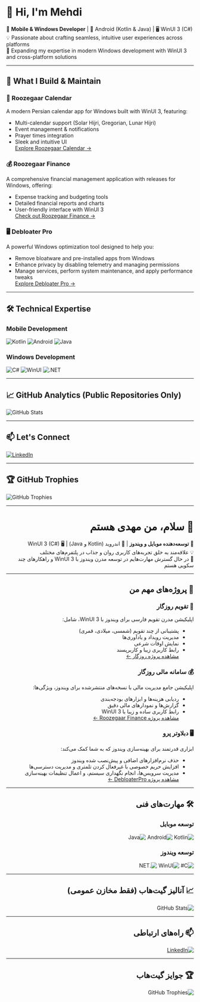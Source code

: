 # 👋 Hi, I'm Mehdi

🚀 **Mobile & Windows Developer** | 📱 Android (Kotlin & Java) | 🖥️ WinUI 3 (C#)  
💡 Passionate about crafting seamless, intuitive user experiences across platforms  
🌱 Expanding my expertise in modern Windows development with WinUI 3 and cross-platform solutions  

---

## 🧰 What I Build & Maintain

### 📅 Roozegaar Calendar  
A modern Persian calendar app for Windows built with WinUI 3, featuring:  
- Multi-calendar support (Solar Hijri, Gregorian, Lunar Hijri)  
- Event management & notifications  
- Prayer times integration  
- Sleek and intuitive UI  
[Explore Roozegaar Calendar →](https://github.com/MEHDIMYADI/RoozegaarCalendar-Releases)

### 💰 Roozegaar Finance  
A comprehensive financial management application with releases for Windows, offering:  
- Expense tracking and budgeting tools  
- Detailed financial reports and charts  
- User-friendly interface with WinUI 3  
[Check out Roozegaar Finance →](https://github.com/MEHDIMYADI/RoozegaarFinance-Releases)

### 🖥️ **Debloater Pro**  
A powerful Windows optimization tool designed to help you:  
- Remove bloatware and pre-installed apps from Windows  
- Enhance privacy by disabling telemetry and managing permissions  
- Manage services, perform system maintenance, and apply performance tweaks  
[Explore Debloater Pro →](https://github.com/MEHDIMYADI/DebloaterPro)

---

## 🛠 Technical Expertise

### Mobile Development  
![Kotlin](https://img.shields.io/badge/Kotlin-0095D5?style=for-the-badge&logo=kotlin&logoColor=white)  ![Android](https://img.shields.io/badge/Android-3DDC84?style=for-the-badge&logo=android&logoColor=white)  ![Java](https://img.shields.io/badge/Java-ED8B00?style=for-the-badge&logo=openjdk&logoColor=white)

### Windows Development  
![C#](https://img.shields.io/badge/C%23-239120?style=for-the-badge&logo=c-sharp&logoColor=white)  ![WinUI](https://img.shields.io/badge/WinUI-0078D7?style=for-the-badge&logo=windows&logoColor=white)  ![.NET](https://img.shields.io/badge/.NET-512BD4?style=for-the-badge&logo=dotnet&logoColor=white)

---

## 📈 GitHub Analytics (Public Repositories Only)

![GitHub Stats](https://github-readme-stats.vercel.app/api?username=MEHDIMYADI&show_icons=true&theme=radical&count_private=true)

---

## 📫 Let's Connect

[![LinkedIn](https://img.shields.io/badge/LinkedIn-0077B5?style=for-the-badge&logo=linkedin&logoColor=white)](https://linkedin.com/in/mehdimyadi)

---

## 🏆 GitHub Trophies

![GitHub Trophies](https://github-profile-trophy.vercel.app/?username=MEHDIMYADI&theme=onedark&no-frame=true&row=2&column=4)

---

<div dir="rtl" align="right">

# 👋 سلام، من مهدی هستم

🚀 **توسعه‌دهنده موبایل و ویندوز** | 📱 اندروید (Kotlin و Java) | 🖥️ WinUI 3 (C#)  
💡 علاقه‌مند به خلق تجربه‌های کاربری روان و جذاب در پلتفرم‌های مختلف  
🌱 در حال گسترش مهارت‌هایم در توسعه مدرن ویندوز با WinUI 3 و راهکارهای چند سکویی هستم  

---

## 🧰 پروژه‌های مهم من

### 📅 تقویم روزگار  
اپلیکیشن مدرن تقویم فارسی برای ویندوز با WinUI 3، شامل:  
- پشتیبانی از چند تقویم (شمسی، میلادی، قمری)  
- مدیریت رویداد و یادآوری‌ها  
- نمایش اوقات شرعی  
- رابط کاربری زیبا و کاربرپسند  
[مشاهده پروژه روزگار ←](https://github.com/MEHDIMYADI/RoozegaarCalendar-Releases)

### 💰 سامانه مالی روزگار
اپلیکیشن جامع مدیریت مالی با نسخه‌های منتشرشده برای ویندوز، ویژگی‌ها:  
- ردیابی هزینه‌ها و ابزارهای بودجه‌بندی  
- گزارش‌ها و نمودارهای مالی دقیق  
- رابط کاربری ساده و زیبا با WinUI 3  
[مشاهده پروژه Roozegaar Finance ←](https://github.com/MEHDIMYADI/RoozegaarFinance-Releases)

### 🖥️ **دبلاوتر پرو**  
ابزاری قدرتمند برای بهینه‌سازی ویندوز که به شما کمک می‌کند:  
- حذف نرم‌افزارهای اضافی و پیش‌نصب شده ویندوز  
- افزایش حریم خصوصی با غیرفعال کردن تلمتری و مدیریت دسترسی‌ها  
- مدیریت سرویس‌ها، انجام نگهداری سیستم، و اعمال تنظیمات بهینه‌سازی  
[مشاهده پروژه DebloaterPro ←](https://github.com/MEHDIMYADI/DebloaterPro)


---

## 🛠 مهارت‌های فنی

### توسعه موبایل  
![Kotlin](https://img.shields.io/badge/Kotlin-0095D5?style=for-the-badge&logo=kotlin&logoColor=white)  ![Android](https://img.shields.io/badge/Android-3DDC84?style=for-the-badge&logo=android&logoColor=white)  ![Java](https://img.shields.io/badge/Java-ED8B00?style=for-the-badge&logo=openjdk&logoColor=white)

### توسعه ویندوز  
![C#](https://img.shields.io/badge/C%23-239120?style=for-the-badge&logo=c-sharp&logoColor=white)  ![WinUI](https://img.shields.io/badge/WinUI-0078D7?style=for-the-badge&logo=windows&logoColor=white)  ![.NET](https://img.shields.io/badge/.NET-512BD4?style=for-the-badge&logo=dotnet&logoColor=white)

---

## 📈 آنالیز گیت‌هاب (فقط مخازن عمومی)

![GitHub Stats](https://github-readme-stats.vercel.app/api?username=MEHDIMYADI&show_icons=true&theme=radical&count_private=true)

---

## 📫 راه‌های ارتباطی

[![LinkedIn](https://img.shields.io/badge/لینکدین-0077B5?style=for-the-badge&logo=linkedin&logoColor=white)](https://linkedin.com/in/mehdimyadi)

---

## 🏆 جوایز گیت‌هاب

![GitHub Trophies](https://github-profile-trophy.vercel.app/?username=MEHDIMYADI&theme=onedark&no-frame=true&row=2&column=4)

</div>
